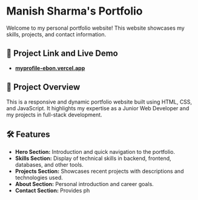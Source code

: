 # Manish Sharma's Portfolio

Welcome to my personal portfolio website! This website showcases my skills, projects, and contact information.

## 🚀 Project Link and Live Demo

- **[myprofile-ebon.vercel.app](https://myprofile-ebon.vercel.app)**

## 📜 Project Overview

This is a responsive and dynamic portfolio website built using HTML, CSS, and JavaScript. It highlights my expertise as a Junior Web Developer and my projects in full-stack development.

## 🛠️ Features

- **Hero Section:** Introduction and quick navigation to the portfolio.
- **Skills Section:** Display of technical skills in backend, frontend, databases, and other tools.
- **Projects Section:** Showcases recent projects with descriptions and technologies used.
- **About Section:** Personal introduction and career goals.
- **Contact Section:** Provides ph
